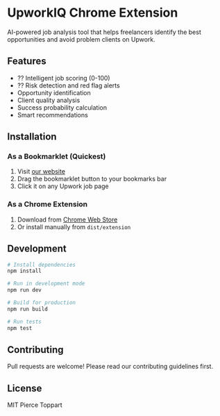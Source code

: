 # UpworkIQ Chrome Extension

AI-powered job analysis tool that helps freelancers identify the best opportunities and avoid problem clients on Upwork.

## Features

- ?? Intelligent job scoring (0-100)
- ?? Risk detection and red flag alerts
-  Opportunity identification
-  Client quality analysis
-  Success probability calculation
-  Smart recommendations

## Installation

### As a Bookmarklet (Quickest)
1. Visit [our website](https://upworkiq.com)
2. Drag the bookmarklet button to your bookmarks bar
3. Click it on any Upwork job page

### As a Chrome Extension
1. Download from [Chrome Web Store](https://chrome.google.com/webstore/detail/upworkiq)
2. Or install manually from `dist/extension`

## Development

```bash
# Install dependencies
npm install

# Run in development mode
npm run dev

# Build for production
npm run build

# Run tests
npm test
```

## Contributing

Pull requests are welcome! Please read our contributing guidelines first.

## License

MIT  Pierce Toppart
